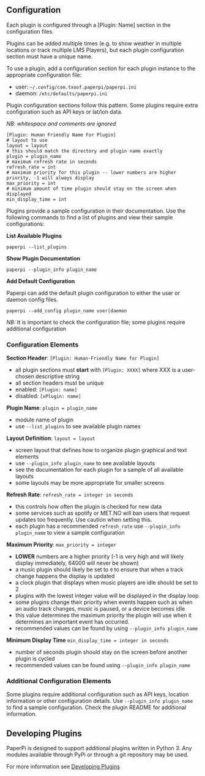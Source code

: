 ## Configuration
Each plugin is configured through a [Plugin: Name] section in the configuration files. 

Plugins can be added multiple times (e.g. to show weather in multiple locations or track multiple LMS Players), but each plugin configuration section must have a unique name.

To use a plugin, add a configuration section for each plugin instance to the appropriate configuration file:
 * user: `~/.config/com.txoof.paperpi/paperpi.ini`
  * daemon: `/etc/defaults/paperpi.ini`
   
   Plugin configuration sections follow this pattern. Some plugins require extra configuration such as API keys or lat/lon data.

   *NB: whitespace and comments are ignored*
   ```
   [Plugin: Human Friendly Name For Plugin]
   # layout to use
   layout = layout
   # this should match the directory and plugin name exactly
   plugin = plugin_name
   # maximum refresh rate in seconds
   refresh_rate = int
   # maximum priority for this plugin -- lower numbers are higher priority, -1 will always display
   max_priority = int
   # minimum amount of time plugin should stay on the screen when displayed
   min_display_time = int
   ```

   Plugins provide a sample configuration in their documentation. Use the following commands to find a list of plugins and view their sample configurations:

   **List Available Plugins**

   `paperpi --list_plugins`

   **Show Plugin Documentation**

   `paperpi --plugin_info plugin_name`

   **Add Default Configuration**

   Paperpi can add the default plugin configuration to either the user or daemon config files.

   `paperpi --add_config plugin_name user|daemon`

   *NB:* It is important to check the configuration file; some plugins require additional configuration

### Configuration Elements

**Section Header**: `[Plugin: Human-Friendly Name for Plugin]`
* all plugin sections must **start** with `[Plugin: XXXX]` where XXX is a user-chosen descriptive string
* all section headers must be unique
* enabled: `[Plugin: name]`
* disabled: `[xPlugin: name]`

**Plugin Name**: `plugin = plugin_name`
* module name of plugin
* use `--list_plugins` to see available plugin names

**Layout Definition**: `layout = layout`
* screen layout that defines how to organize plugin graphical and text elements
* use `--plugin_info plugin_name` to see available layouts
* see the documentation for each plugin for a sample of all available layouts
* some layouts may be more appropriate for smaller screens

**Refresh Rate**: `refresh_rate = integer in seconds`
* this controls how often the plugin is checked for new data
* some services such as spotify or MET.NO will ban users that request updates too frequently. Use caution when setting this.
* each plugin has a recommended `refresh_rate` use `--plugin_info plugin_name` to view a sample configuration

**Maximum Priority**: `max_priority = integer`
* **LOWER** numbers are a higher priority (-1 is very high and will likely display immediately, 64000 will never be shown)
* a music plugin should likely be set to `0` to ensure that when a track change happens the display is updated
* a clock plugin that displays when music players are idle should be set to 2
* plugins with the lowest integer value will be displayed in the display loop
* some plugins change their priority when events happen such as when an audio track changes, music is paused, or a device becomes idle
* this value determines the maximum priority the plugin will use when it determines an important event has occurred.
* recommended values can be found by using `--plugin_info plugin_name`

**Minimum Display Time** `min_display_time = integer in seconds`
* number of seconds plugin should stay on the screen before another plugin is cycled
* recommended values can be found using `--plugin_info plugin_name`


### Additional Configuration Elements

Some plugins require additional configuration such as API keys, location information or other configuration details. Use `--plugin_info plugin_name` to find a sample configuration. Check the plugin README for additional information.


## Developing Plugins

PaperPi is designed to support additional plugins written in Python 3. Any modules available through PyPi or through a git repository may be used.

For more information see [Developing Plugins](./developing_plugins.md)